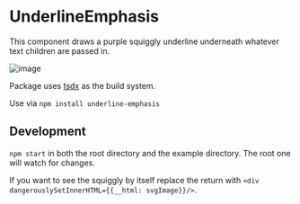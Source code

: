 # UnderlineEmphasis

This component draws a purple squiggly underline underneath whatever text children are passed in.

![image](https://user-images.githubusercontent.com/4197647/75850834-4ceef980-5e3c-11ea-98cf-ee05b8da9535.png)

Package uses [tsdx](https://github.com/jaredpalmer/tsdx) as the build system.

Use via `npm install underline-emphasis`

## Development

`npm start` in both the root directory and the example directory. The root one will watch for changes.

If you want to see the squiggly by itself replace the return with `<div dangerouslySetInnerHTML={{__html: svgImage}}/>`.
